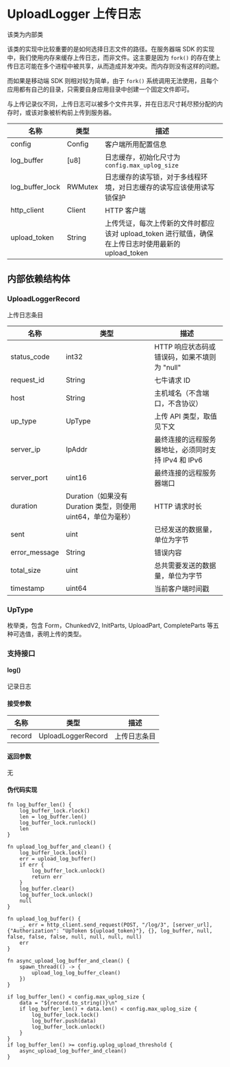# UploadLogger 上传日志

该类为内部类

该类的实现中比较重要的是如何选择日志文件的路径。在服务器端 SDK 的实现中，我们使用内存来缓存上传日志，而非文件。这主要是因为 `fork()` 的存在使上传日志可能在多个进程中被共享，从而造成并发冲突。而内存则没有这样的问题。

而如果是移动端 SDK 则相对较为简单，由于 `fork()` 系统调用无法使用，且每个应用都有自己的目录，只需要自身应用目录中创建一个固定文件即可。

与上传记录仪不同，上传日志可以被多个文件共享，并在日志尺寸耗尽预分配的内存时，或该对象被析构前上传到服务器。

| 名称          | 类型               | 描述                      |
| ------------- | ------------------ | ------------------------- |
| config     | Config     | 客户端所用配置信息                |
|log_buffer|[u8]| 日志缓存，初始化尺寸为 `config.max_uplog_size` |
|log_buffer_lock|RWMutex| 日志缓存的读写锁，对于多线程环境，对日志缓存的读写应该使用读写锁保护 |
| http_client        | Client             | HTTP 客户端               |
| upload_token | String | 上传凭证，每次上传新的文件时都应该对 upload_token 进行赋值，确保在上传日志时使用最新的 upload_token |

## 内部依赖结构体

### UploadLoggerRecord

上传日志条目

| 名称          | 类型               | 描述                      |
| ------------- | ------------------ | ------------------------- |
| status_code | int32      | HTTP 响应状态码或错误码，如果不填则为 "null"                |
| request_id | String | 七牛请求 ID         |
| host | String | 主机域名（不含端口，不含协议） |
| up_type | UpType | 上传 API 类型，取值见下文 |
| server_ip | IpAddr | 最终连接的远程服务器地址，必须同时支持 IPv4 和 IPv6 |
| server_port | uint16 | 最终连接的远程服务器端口 |
| duration | Duration（如果没有 Duration 类型，则使用 uint64，单位为毫秒） | HTTP 请求时长 |
| sent | uint | 已经发送的数据量，单位为字节 |
| error_message | String | 错误内容 |
| total_size | uint | 总共需要发送的数据量，单位为字节 |
| timestamp | uint64 | 当前客户端时间戳 |

### UpType

枚举类，包含 Form，ChunkedV2, InitParts, UploadPart, CompleteParts 等五种可选值，表明上传的类型。

### 支持接口

#### log()

记录日志

#### 接受参数

| 名称    | 类型    | 描述                  |
| ------- | ------- | --------------------- |
| record | UploadLoggerRecord | 上传日志条目 |

#### 返回参数

无

#### 伪代码实现

```
fn log_buffer_len() {
	log_buffer_lock.rlock()
	len = log_buffer.len()
	log_buffer_lock.runlock()
	len
}

fn upload_log_buffer_and_clean() {
	log_buffer_lock.lock()
	err = upload_log_buffer()
	if err {
		log_buffer_lock.unlock()
		return err
	}
	log_buffer.clear()
	log_buffer_lock.unlock()
	null
}

fn upload_log_buffer() {
	_, err = http_client.send_request(POST, "/log/3", [server_url], {"Authorization": "UpToken ${upload_token}"}, {}, log_buffer, null, false, false, false, null, null, null, null)
	err
}

fn async_upload_log_buffer_and_clean() {
	spawn_thread(() -> {
		upload_log_log_buffer_clean()
	})
}

if log_buffer_len() < config.max_uplog_size {
	data = "${record.to_string()}\n"
	if log_buffer_len() + data.len() < config.max_uplog_size {
		log_buffer_lock.lock()
		log_buffer.push(data) 
		log_buffer_lock.unlock()
	}
}
if log_buffer_len() >= config.uplog_upload_threshold {
	async_upload_log_buffer_and_clean()
}
```
